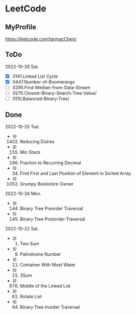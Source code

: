 # LeetCode

## MyProfile
https://leetcode.com/tarmacChen/

## ToDo

2022-10-26 Sat.
- [x] 0141.Linked List Cycle
- [x] 0447.Number-of-Boomerangs
- [ ] 0295.Find-Median-from-Data-Stream
- [ ] 0270.Closest-Binary-Search-Tree-Value/
- [ ] 0110.Balanced-Binary-Tree/

## Done

2022-10-25 Tue.
- [x] 1402. Reducing Dishes
- [x] 0155. Min Stack
- [x] 0166. Fraction to Recurring Decimal
- [x] 0034. Find First and Last Position of Element in Sorted Array
- [x] 1052. Grumpy Bookstore Owner

2022-10-24 Mon.
- [x] 0144. Binary Tree Preorder Traversal
- [x] 0145. Binary Tree Postorder Traversal

2022-10-22 Sat.
- [x] 0001. Two Sum
- [x] 0009. Palindrome Number
- [x] 0011. Container With Most Water
- [x] 0015. 3Sum 
- [x] 0876. Middle of the Linked List
- [x] 0061. Rotate List
- [x] 0094. Binary Tree Inorder Traversal